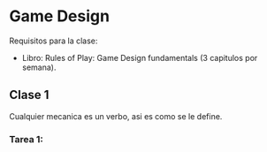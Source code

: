 # Game Design

Requisitos para la clase:

- Libro: Rules of Play: Game Design fundamentals (3 capitulos por semana). 

## Clase 1

Cualquier mecanica es un verbo, asi es como se le define.

 ### Tarea 1:

